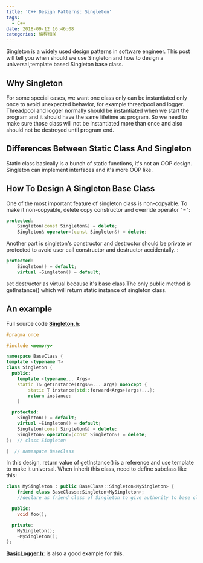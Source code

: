 ```yaml
---
title: 'C++ Design Patterns: Singleton'
tags:
  - C++
date: 2018-09-12 16:46:08
categories: 编程相关
---
```


Singleton is a widely used design patterns in software engineer. This post will tell you when should we use Singleton and how to design a universal,template based Singleton base class.

<!--more-->

## Why Singleton

For some special cases, we want one class only can be instantiated only once to avoid unexpected behavior, for example threadpool and logger. Threadpool and logger normally should be instantiated when we start the program and it should have the same lifetime as program. So we need to make sure those class will not be instantiated more than once and also should not be destroyed until program end.

## Differences Between Static Class And Singleton

Static class basically is a bunch of static functions, it's not an OOP design. Singleton can implement interfaces and it's more OOP like.

## How To Design A Singleton Base Class

One of the most important feature of singleton class is non-copyable. To make it non-copyable, delete copy constructor and override operator "=":
```cpp
protected:
    Singleton(const Singleton&) = delete;
    Singleton& operator=(const Singleton&) = delete;
```
Another part is singleton's constructor and destructor should be private or protected to avoid user call constructor and destructor accidentally. :
```cpp
protected:
    Singleton() = default;
    virtual ~Singleton() = default;
```
set destructor as virtual because it's base class.The only public method is getInstance() which will return static instance of singleton class.

## An example

Full source code [**Singleton.h**](https://github.com/codingspirit/VoiceSpirit/blob/develop/include/Singleton.h):
```cpp
#pragma once

#include <memory>

namespace BaseClass {
template <typename T>
class Singleton {
  public:
    template <typename... Args>
    static T& getInstance(Args&&... args) noexcept {
        static T instance{std::forward<Args>(args)...};
        return instance;
    }

  protected:
    Singleton() = default;
    virtual ~Singleton() = default;
    Singleton(const Singleton&) = delete;
    Singleton& operator=(const Singleton&) = delete;
};  // class Singleton

}  // namespace BaseClass

```

In this design, return value of getInstance() is a reference and use template to make it universal. When inherit this class, need to define subclass like this:
```cpp
class MySingleton : public BaseClass::Singleton<MySingleton> {
    friend class BaseClass::Singleton<MySingleton>;
    //declare as friend class of Singleton to give authority to base class can access private method

  public:
    void foo();

  private:
    MySingleton();
    ~MySingleton();
};
```
[**BasicLogger.h**](https://github.com/codingspirit/VoiceSpirit/blob/develop/include/Singleton.h): is also a good example for this.